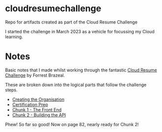 # cloudresumechallenge
Repo for artifacts created as part of the Cloud Resume Challenge

I started the challenge in March 2023 as a vehicle for focussing my Cloud learning.

# Notes
Basic notes that I made whilst working through the fantastic [Cloud Resume Challenge](https://cloudresumechallenge.dev/docs/the-challenge/) by Forrest Brazeal.

These are broken down into the logical parts that follow the challenge steps.


- [Creating the Organisation](create-org.md)
- [Certification Prep](certprep.md)
- [Chunk 1 - The Front End](frontend.md)
- [Chunk 2 - Building the API](api.md)

Phew! So far so good!  Now on page 82, nearly ready for Chunk 2!
